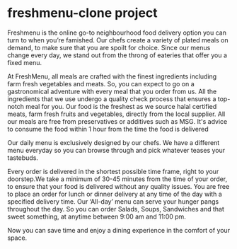 # freshmenu-clone project

Freshmenu is the online go-to neighbourhood food delivery option you can turn to when you’re famished. Our chefs create a variety of plated meals on demand, to make sure that you are spoilt for choice. Since our menus change every day, we stand out from the throng of eateries that offer you a fixed menu.

At FreshMenu, all meals are crafted with the finest ingredients including farm fresh vegetables and meats. So, you can expect to go on a gastronomical adventure with every meal that you order from us. All the ingredients that we use undergo a quality check process that ensures a top-notch meal for you. Our food is the freshest as we source halal certified meats, farm fresh fruits and vegetables, directly from the local supplier. All our meals are free from preservatives or additives such as MSG. It's advice to consume the food within 1 hour from the time the food is delivered

Our daily menu is exclusively designed by our chefs. We have a different menu everyday so you can browse through and pick whatever teases your tastebuds.

Every order is delivered in the shortest possible time frame, right to your doorstep.We take a minimum of 30-45 minutes from the time of your order, to ensure that your food is delivered without any quality issues. You are free to place an order for lunch or dinner delivery at any time of the day with a specified delivery time. Our ‘All-day’ menu can serve your hunger pangs throughout the day. So you can order Salads, Soups, Sandwiches and that sweet something, at anytime between 9:00 am and 11:00 pm.

Now you can save time and enjoy a dining experience in the comfort of your space.

